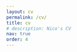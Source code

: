 ```yaml
---
layout: cv
permalink: /cv/
title: cv
# description: Nico's CV
nav: true
order: 4
---
```


<object data="/assets/pdf/Christianson_CV_new.pdf" width="100%" height="1000" type='application/pdf'/></object>
